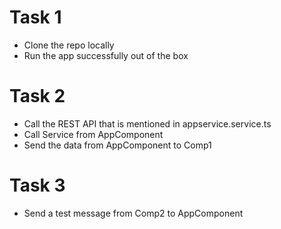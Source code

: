 # Task 1 

* Clone the repo locally
* Run the app successfully out of the box

# Task 2 

* Call the REST API that is mentioned in appservice.service.ts
* Call Service from AppComponent
* Send the data from AppComponent to Comp1

# Task 3 
* Send a test message from Comp2 to AppComponent
